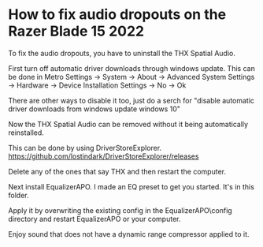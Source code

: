 # How to fix audio dropouts on the Razer Blade 15 2022

To fix the audio dropouts, you have to uninstall the THX Spatial Audio.

First turn off automatic driver downloads through windows update. This can be done in Metro Settings -> System -> About -> Advanced System Settings -> Hardware -> Device Installation Settings -> No -> Ok

There are other ways to disable it too, just do a serch for "disable automatic driver downloads from windows update windows 10"

Now the THX Spatial Audio can be removed without it being automatically reinstalled.

This can be done by using DriverStoreExplorer. https://github.com/lostindark/DriverStoreExplorer/releases

Delete any of the ones that say THX and then restart the computer.

Next install EqualizerAPO. I made an EQ preset to get you started. It's in this folder.

Apply it by overwriting the existing config in the EqualizerAPO\config directory and restart EqualizerAPO or your computer.

Enjoy sound that does not have a dynamic range compressor applied to it.
